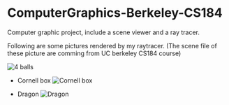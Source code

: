 ComputerGraphics-Berkeley-CS184
===============================

Computer graphic project, include a scene viewer and a ray tracer.

Following are some pictures rendered by my raytracer. (The scene file of these picture are comming from UC berkeley CS184 course)

![4 balls](https://raw.github.com/jianhe25/Social-Website/master/hw3-RayTracer/submit_scenes/scene4-specular.png)

* Cornell box
![Cornell box](https://raw.github.com/jianhe25/Social-Website/master/hw3-RayTracer/submit_scenes/scene6.png)

* Dragon
![Dragon](https://raw.github.com/jianhe25/Social-Website/master/hw3-RayTracer/submit_scenes/scene7.png)

